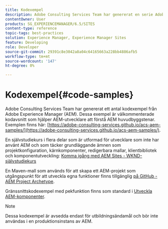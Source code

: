 ```yaml
---
title: Kodexempel
description: Adobe Consulting Services Team har genererat en serie Adobe Experience Manager-kodexempel.
contentOwner: User
products: SG_EXPERIENCEMANAGER/6.5/SITES
content-type: reference
topic-tags: best-practices
solution: Experience Manager, Experience Manager Sites
feature: Developing
role: Developer
source-git-commit: 29391c8e3042a8a04c64165663a228bb4886afb5
workflow-type: tm+mt
source-wordcount: '147'
ht-degree: 0%

---
```


# Kodexempel{#code-samples}

Adobe Consulting Services Team har genererat ett antal kodexempel från Adobe Experience Manager (AEM). Dessa exempel är välkommenterade kodavsnitt som hjälper AEM-utvecklare att förstå AEM huvudbyggstenar. Exemplen finns här: [https://adobe-consulting-services.github.io/acs-aem-samples/](https://adobe-consulting-services.github.io/acs-aem-samples/).

En självstudiekurs i flera delar som är utformad för utvecklare som inte har använt AEM och som täcker grundläggande ämnen som projektkonfiguration, kärnkomponenter, redigerbara mallar, klientbibliotek och komponentutveckling: [Komma igång med AEM Sites - WKND-självstudiekurs](https://experienceleague.adobe.com/docs/experience-manager-learn/getting-started-wknd-tutorial-develop/overview.html)

En Maven-mall som används för att skapa ett AEM-projekt som utgångspunkt för att utveckla egna funktioner finns tillgänglig [på GitHub - AEM Project Archetype](https://github.com/adobe/aem-project-archetype).

Gränssnittskodexempel med pekfunktion finns som standard i [Utveckla AEM-komponenter](/help/sites-developing/developing-components.md).

>[!NOTE]
>
>Dessa kodexempel är avsedda endast för utbildningsändamål och bör inte användas i en produktionsinstans av AEM.
